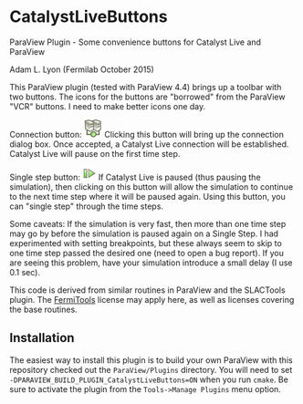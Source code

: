# CatalystLiveButtons
ParaView Plugin - Some convenience buttons for Catalyst Live and ParaView

Adam L. Lyon (Fermilab October 2015)

This ParaView plugin (tested with ParaView 4.4) brings up a toolbar with two buttons. The icons for the buttons are "borrowed"
from the ParaView "VCR" buttons. I need to make better icons one day. 

Connection button: ![ConnectionButton](https://github.com/lyon-fnal/CatalystLiveButtons/blob/master/Icons/connect.png) Clicking 
this button will bring up the connection dialog box. Once accepted, a Catalyst Live connection will be established. Catalyst 
Live will pause on the first time step. 

Single step button: ![SingleStep](https://github.com/lyon-fnal/CatalystLiveButtons/blob/master/Icons/SingleStep.png) If Catalyst
Live is paused (thus pausing the simulation), then clicking on this button will allow the simulation to continue to the next
time step where it will be paused again. Using this button, you can "single step" through the time steps. 

Some caveats: If the simulation is very fast, then more than one time step may go by before the simulation is paused again on a Single Step. I had experimented with setting breakpoints, but these always seem to skip to one time step passed the desired one (need to open a bug report). If you are seeing this problem, have your simulation introduce a small delay (I use 0.1 sec). 

This code is derived from similar routines in ParaView and the SLACTools plugin. The [FermiTools](https://cdcvs.fnal.gov/redmine/projects/fermitools/wiki) license may apply here, as well as licenses covering the base routines. 

## Installation

The easiest way to install this plugin is to build your own ParaView with this repository checked out the `ParaView/Plugins` directory. You will need to set `-DPARAVIEW_BUILD_PLUGIN_CatalystLiveButtons=ON` when you run `cmake`. Be sure to activate the plugin from the `Tools->Manage Plugins` menu option. 
